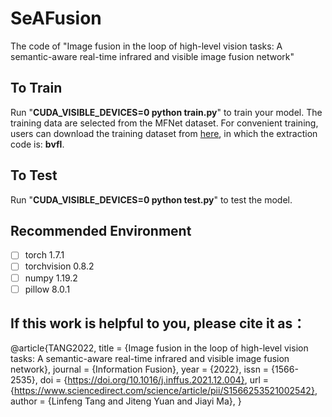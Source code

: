 
#  SeAFusion

The code of "Image fusion in the loop of high-level vision tasks: A semantic-aware real-time infrared and visible image fusion network"

## To Train

Run "**CUDA_VISIBLE_DEVICES=0 python train.py**" to train your model.
The training data are selected from the MFNet dataset. For convenient training, users can download the training dataset from [here](https://pan.baidu.com/s/1xueuKYvYp7uPObzvywdgyA), in which the extraction code is: **bvfl**.

## To Test

Run "**CUDA_VISIBLE_DEVICES=0 python test.py**" to test the model.


## Recommended Environment

 - [ ] torch  1.7.1
 - [ ] torchvision 0.8.2
 - [ ] numpy 1.19.2
 - [ ] pillow  8.0.1

## If this work is helpful to you, please cite it as：
@article{TANG2022,
title = {Image fusion in the loop of high-level vision tasks: A semantic-aware real-time infrared and visible image fusion network},
journal = {Information Fusion},
year = {2022},
issn = {1566-2535},
doi = {https://doi.org/10.1016/j.inffus.2021.12.004},
url = {https://www.sciencedirect.com/science/article/pii/S1566253521002542},
author = {Linfeng Tang and Jiteng Yuan and Jiayi Ma},
}
